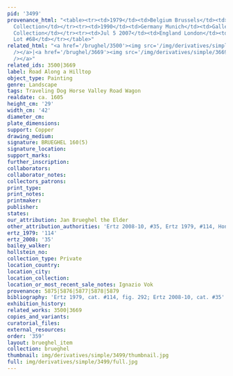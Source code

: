 ```yaml
---
pid: '3499'
provenance_html: "<table><tr><td>1979</td><td>Belgium Brussels</td><td>Brauwens Collection</td></tr><tr><td>1979</td><td>Belgium</td><td>Private
  Collection</td></tr><tr><td>1990</td><td>Germany Munich</td><td>Gallery Bernheimer</td></tr><tr><td>1990</td><td>Italy</td><td>Private
  Collection</td></tr><tr><td>Jul 5 2007</td><td>England London</td><td>Sale Christie's
  Lot #68</td></tr></table>"
related_html: "<a href='/brughel/3500'><img src='/img/derivatives/simple/3500/thumbnail.jpg'
  /></a>|<a href='/brughel/3669'><img src='/img/derivatives/simple/3669/thumbnail.jpg'
  /></a>"
related_ids: 3500|3669
label: Road Along a Hilltop
object_type: Painting
genre: Landscape
tags: Traveling Dog Horse Valley Road Wagon
realdate: ca. 1605
height_cm: '29'
width_cm: '42'
diameter_cm: 
plate_dimensions: 
support: Copper
drawing_medium: 
signature: BRUEGHEL 160(5)
signature_location: 
support_marks: 
further_inscription: 
collaborators: 
collaborator_notes: 
collectors_patrons: 
print_type: 
print_notes: 
printmaker: 
publisher: 
states: 
our_attribution: Jan Brueghel the Elder
other_attribution_authorities: 'Ertz 2008-10, #35, Ertz 1979, #114, Honig database'
ertz_1979: '114'
ertz_2008: '35'
bailey_walker: 
hollstein_no: 
collection_type: Private
location_country: 
location_city: 
location_collection: 
location_or_most_recent_sale_notes: Ignazio Vok
provenance: 5875|5876|5877|5878|5879
bibliography: 'Ertz 1979, cat. #114, fig. 292; Ertz 2008-10, cat. #35'
exhibition_history: 
related_works: 3500|3669
copies_and_variants: 
curatorial_files: 
external_resources: 
order: '359'
layout: brueghel_item
collection: brueghel
thumbnail: img/derivatives/simple/3499/thumbnail.jpg
full: img/derivatives/simple/3499/full.jpg
---
```

